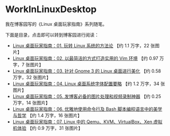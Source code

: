 # WorkInLinuxDesktop
我在博客园写的《Linux 桌面玩家指南》系列随笔。

下面是目录，点击即可以转到博客园进行阅读：

+ [Linux 桌面玩家指南：01. 玩转 Linux 系统的方法论](https://www.cnblogs.com/youxia/p/LinuxDesktop001.html) 【约 1.1 万字，22 张图片】
+ [Linux 桌面玩家指南：02. 以最简洁的方式打造实用的 Vim 环境](https://www.cnblogs.com/youxia/p/LinuxDesktop002.html) 【约 0.97 万字，7 张图片】
+ [Linux 桌面玩家指南：03. 针对 Gnome 3 的 Linux 桌面进行美化](https://www.cnblogs.com/youxia/p/LinuxDesktop003.html) 【约 0.58 万字，32 张图片】
+ [Linux 桌面玩家指南：04. Linux 桌面系统字体配置要略](https://www.cnblogs.com/youxia/p/LinuxDesktop004.html) 【约 1.2 万字，34 张图片】
+ [Linux 桌面玩家指南：05. 发博客必备的图片处理和视频录制神器](https://www.cnblogs.com/youxia/p/LinuxDesktop005.html) 【约 0.25 万字，14 张图片】
+ [Linux 桌面玩家指南：06. 优雅地使用命令行及 Bash 脚本编程语言中的美学与哲学](https://www.cnblogs.com/youxia/p/LinuxDesktop006.html) 【约 1.4 万字，16 张图片】
+ [Linux 桌面玩家指南：07. Linux 中的 Qemu、KVM、VirtualBox、Xen 虚拟机体验](https://www.cnblogs.com/youxia/p/LinuxDesktop007.html) 【约 0.9 万字，31 张图片】
